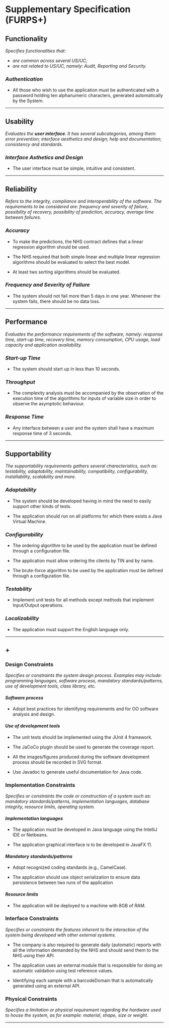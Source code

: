 # Supplementary Specification (FURPS+)

## Functionality

_Specifies functionalities that:_
- _are common across several US/UC;_
- _are not related to US/UC, namely: Audit, Reporting and Security._

### _Authentication_
- All those who wish to use the application must be authenticated with a password holding ten alphanumeric characters, generated automatically by the System.

________
## Usability 

_Evaluates the **user interface**. It has several subcategories,
among them: error prevention; interface aesthetics and design; help and
documentation; consistency and standards._

### _Interface Asthetics and Design_
- The user interface must be simple, intuitive and consistent.

______
## Reliability
_Refers to the integrity, compliance and interoperability of the software. The requirements to be considered are: frequency and severity of failure, possibility of recovery, possibility of prediction, accuracy, average time between failures._

### _Accuracy_

- To make the predictions, the NHS contract defines that a linear regression algorithm should be used.

- The NHS required that both simple linear and multiple linear regression algorithms should be evaluated to select the best model.

- At least two sorting algorithms should be evaluated.

### _Frequency and Severity of Failure_
- The system should not fail more than 5 days in one year. Whenever the system fails, there should be no data loss.
______

## Performance
_Evaluates the performance requirements of the software, namely: response time, start-up time, recovery time, memory consumption, CPU usage, load capacity and application availability._

### _Start-up Time_

- The system should start up in less than 10 seconds.

### _Throughput_
- The complexity analysis must be accompanied by the observation of the execution time of the
  algorithms for inputs of variable size in order to observe the asymptotic behaviour.

### _Response Time_
- Any interface between a user and the system shall have a maximum response time of 3 seconds.
_______

## Supportability

_The supportability requirements gathers several characteristics, such as:
testability, adaptability, maintainability, compatibility,
configurability, installability, scalability and more._ 

### _Adaptability_

- The system should be developed having in mind the need to easily support other kinds of tests.

- The application should run on all platforms for which there exists a Java Virtual Machine.

### _Configurability_

- The ordering algorithm to be used by the application must be defined through a configuration
file. 

- The application must allow ordering the clients by TIN and by
  name.

- The brute-force algorithm to be used by the application must be defined through a configuration file.

### _Testability_

- Implement unit tests for all methods except methods that implement Input/Output operations. 
  
### _Localizability_

- The application must support the English language only.
________
## +

### Design Constraints

_Specifies or constraints the system design process. Examples may include: programming languages, software process, mandatory standards/patterns, use of development tools, class library, etc._

#### _Software process_

- Adopt best practices for identifying requirements and for OO software analysis and design.

#### _Use of development tools_

- The unit tests should be implemented using the JUnit 4 framework. 

- The JaCoCo plugin should be used to generate the coverage report.

- All the images/figures produced during the software development process should be recorded in SVG format.

- Use Javadoc to generate useful documentation for Java code.


  
### Implementation Constraints

_Specifies or constraints the code or construction of a system
such as: mandatory standards/patterns, implementation languages,
database integrity, resource limits, operating system._

#### _Implementation languages_

- The application must be developed in Java language using the IntelliJ IDE or Netbeans.

- The application graphical interface is to be developed in JavaFX 11.

#### _Mandatory standards/patterns_
- Adopt recognized coding standards (e.g., CamelCase).

- The application should use object serialization to ensure data persistence between two runs of the application 

#### _Resource limits_
- The application will be deployed to a machine with 8GB of RAM.


### Interface Constraints

_Specifies or constraints the features inherent to the interaction of the
system being developed with other external systems._

- The company is also required to generate daily (automatic) reports with all the information demanded by the NHS and should send them to the NHS using their API.

- The application uses an external module that is responsible for doing an automatic validation using test reference values.

- Identifying each sample with a barcodeDomain that is automatically generated using an external API.


### Physical Constraints

_Specifies a limitation or physical requirement regarding the hardware used to house the system, as for example: material, shape, size or weight._

_________

















